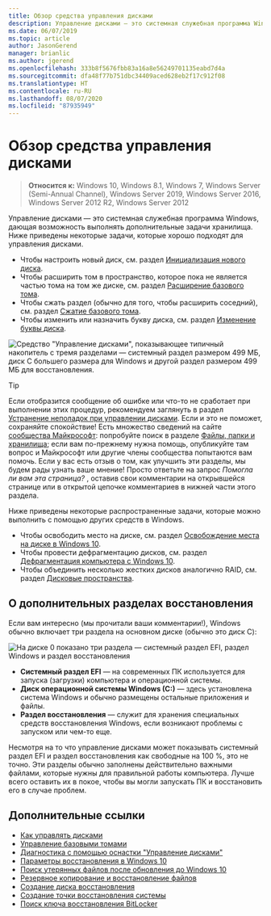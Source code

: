 ```yaml
---
title: Обзор средства управления дисками
description: Управление дисками — это системная служебная программа Windows, которая позволяет выполнять дополнительные задачи хранилища, среди которых — инициализация нового диска, расширение томов, сжатие разделов и изменение буквы диска.
ms.date: 06/07/2019
ms.topic: article
author: JasonGerend
manager: brianlic
ms.author: jgerend
ms.openlocfilehash: 333b8f5676fbb83a16a8e56249701135eabd7d4a
ms.sourcegitcommit: dfa48f77b751dbc34409aced628eb2f17c912f08
ms.translationtype: HT
ms.contentlocale: ru-RU
ms.lasthandoff: 08/07/2020
ms.locfileid: "87935949"
---
```

# <a name="overview-of-disk-management"></a>Обзор средства управления дисками

> **Относится к:** Windows 10, Windows 8.1, Windows 7, Windows Server (Semi-Annual Channel), Windows Server 2019, Windows Server 2016, Windows Server 2012 R2, Windows Server 2012

Управление дисками — это системная служебная программа Windows, дающая возможность выполнять дополнительные задачи хранилища. Ниже приведены некоторые задачи, которые хорошо подходят для управления дисками.

- Чтобы настроить новый диск, см. раздел [Инициализация нового диска](initialize-new-disks.md).
- Чтобы расширить том в пространство, которое пока не является частью тома на том же диске, см. раздел [Расширение базового тома](extend-a-basic-volume.md).
- Чтобы сжать раздел (обычно для того, чтобы расширить соседний), см. раздел [Сжатие базового тома](shrink-a-basic-volume.md).
- Чтобы изменить или назначить букву диска, см. раздел [Изменение буквы диска](change-a-drive-letter.md).

![Средство "Управление дисками", показывающее типичный накопитель с тремя разделами — системный раздел размером 499 МБ, диск C большего размера для Windows и другой раздел размером 499 МБ для восстановления.](media/disk-management.png)

> [!TIP]
>  Если отобразится сообщение об ошибке или что-то не сработает при выполнении этих процедур, рекомендуем заглянуть в раздел [Устранение неполадок при управлении дисками](troubleshooting-disk-management.md). Если и это не поможет, сохраняйте спокойствие! Есть множество сведений на сайте [сообщества Майкрософт](https://answers.microsoft.com/en-us/windows): попробуйте поиск в разделе [Файлы, папки и хранилища](https://answers.microsoft.com/en-us/windows/forum/windows_10-files?sort=lastreplydate&dir=desc&tab=All&status=all&mod=&modAge=&advFil=&postedAfter=&postedBefore=&threadType=all&isFilterExpanded=true&tm=1514405359639); если вам по-прежнему нужна помощь, опубликуйте там вопрос и Майкрософт или другие члены сообщества попытаются вам помочь. Если у вас есть отзыв о том, как улучшить эти разделы, мы будем рады узнать ваше мнение! Просто ответьте на запрос *Помогла ли вам эта страница?* , оставив свои комментарии на открывшейся странице или в открытой цепочке комментариев в нижней части этого раздела.

Ниже приведены некоторые распространенные задачи, которые можно выполнить с помощью других средств в Windows.

- Чтобы освободить место на диске, см. раздел [Освобождение места на диске в Windows 10](https://support.microsoft.com/help/12425/windows-10-free-up-drive-space).
- Чтобы провести дефрагментацию дисков, см. раздел [Дефрагментация компьютера с Windows 10](https://support.microsoft.com/help/4026701/windows-defragment-your-windows-10-pc).
- Чтобы объединить несколько жестких дисков аналогично RAID, см. раздел [Дисковые пространства](https://support.microsoft.com/help/12438/windows-10-storage-spaces).

## <a name="about-those-extra-recovery-partitions"></a>О дополнительных разделах восстановления

Если вам интересно (мы прочитали ваши комментарии!), Windows обычно включает три раздела на основном диске (обычно это диск C):

![На диске 0 показано три раздела — системный раздел EFI, раздел Windows и раздел восстановления](media/windows-partitions.png)

- **Системный раздел EFI** — на современных ПК используется для запуска (загрузки) компьютера и операционной системы.
- **Диск операционной системы Windows (C:)** — здесь установлена система Windows и обычно размещены остальные приложения и файлы.
- **Раздел восстановления** — служит для хранения специальных средств восстановления Windows, если возникают проблемы с запуском или чем-то еще.

Несмотря на то что управление дисками может показывать системный раздел EFI и раздел восстановления как свободные на 100 %, это не точно. Эти разделы обычно заполнены действительно важными файлами, которые нужны для правильной работы компьютера. Лучше всего оставить их в покое, чтобы вы могли запускать ПК и восстановить его в случае проблем.

## <a name="additional-references"></a>Дополнительные ссылки

- [Как управлять дисками](manage-disks.md)
- [Управление базовыми томами](manage-basic-volumes.md)
- [Диагностика с помощью оснастки "Управление дисками"](troubleshooting-disk-management.md)
- [Параметры восстановления в Windows 10](https://support.microsoft.com/help/12415/windows-10-recovery-options)
- [Поиск утерянных файлов после обновления до Windows 10](https://support.microsoft.com/help/12386/windows-10-find-lost-files-after-update)
- [Резервное копирование и восстановление файлов](https://support.microsoft.com/help/17143/windows-10-back-up-your-files)
- [Создание диска восстановления](https://support.microsoft.com/help/4026852/windows-create-a-recovery-drive)
- [Создание точки восстановления системы](https://support.microsoft.com/help/4027538/windows-create-a-system-restore-point)
- [Поиск ключа восстановления BitLocker](https://support.microsoft.com/help/4026181/windows-find-my-bitlocker-recovery-key)
